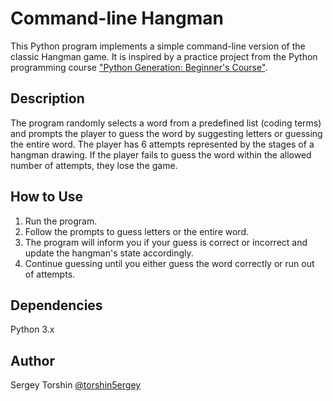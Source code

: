# Сommand-line Hangman

This Python program implements a simple command-line version of the classic Hangman game. It is inspired by a practice project from the Python programming course ["Python Generation: Beginner's Course"](https://stepik.org/course/58852/info).

## Description

The program randomly selects a word from a predefined list (coding terms) and prompts the player to guess the word by suggesting letters or guessing the entire word. The player has 6 attempts represented by the stages of a hangman drawing. If the player fails to guess the word within the allowed number of attempts, they lose the game.

## How to Use

1. Run the program.
2. Follow the prompts to guess letters or the entire word.
3. The program will inform you if your guess is correct or incorrect and update the hangman's state accordingly.
4. Continue guessing until you either guess the word correctly or run out of attempts.

## Dependencies

Python 3.x

## Author 

Sergey Torshin [@torshin5ergey](https://github.com/torshin5ergey)
